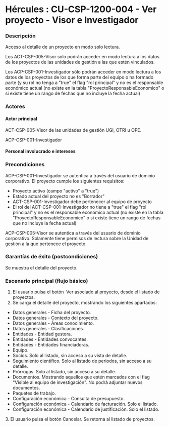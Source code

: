 # Hércules : CU\-CSP\-1200\-004 \- Ver proyecto \- Visor e Investigador



### Descripción

Acceso al detalle de un proyecto en modo solo lectura.

Los ACT\-CSP\-005\-Visor solo podrán acceder en modo lectura a los datos de los proyectos de las unidades de gestión a las que estén vinculados.

Los ACP\-CSP\-001\-Investigador sólo podrán acceder en modo lectura a los datos de los proyectos de los que forma parte del equipo o ha formado parte (y su rol no tenga a "true" el flag "rol principal" y no es el responsable económico actual (no existe en la tabla "ProyectoResponsableEconomico" o si existe tiene un rango de fechas que no incluye la fecha actual)  


### Actores

#### Actor principal

ACT\-CSP\-005\-Visor de las unidades de gestión UGI, OTRI u OPE.

ACP\-CSP\-001\-Investigador

#### Personal involucrado e intereses

### Precondiciones

ACP\-CSP\-001\-Investigador se autentica a través del usuario de dominio corporativo. El proyecto cumple los siguientes requisitos:

* Proyecto activo (campo "activo" a "true")
* Estado actual del proyecto no es "Borrador"
* ACT\-CSP\-001\-Investigador debe pertenecer al equipo de proyecto
* El rol del ACT\-CSP\-001\-Investigador no tiene a "true" el flag "rol principal" y no es el responsable económico actual (no existe en la tabla "ProyectoResponsableEconomico" o si existe tiene un rango de fechas que no incluye la fecha actual)

ACP\-CSP\-005\-Visor se autentica a través del usuario de dominio corporativo. Solamente tiene permisos de lectura sobre la Unidad de gestión a la que pertenece el proyecto.

### Garantías de éxito (postcondiciones)

Se muestra el detalle del proyecto.

### Escenario principal (flujo básico)

1. El usuario pulsa el botón  Ver asociado al proyecto, desde el listado de proyectos.
2. Se carga el detalle del proyecto, mostrando los siguientes apartados:
* Datos generales \- Ficha del proyecto.
* Datos generales \- Contexto del proyecto.
* Datos generales \- Áreas conocimiento.
* Datos generales \- Clasificaciones.
* Entidades \- Entidad gestora.
* Entidades \- Entidades convocantes.
* Entidades \- Entidades financiadoras.
* Equipo.
* Socios. Solo al listado, sin acceso a su vista de detalle.
* Seguimiento científico. Solo al listado de periodos, sin acceso a su detalle.
* Prórrogas. Solo al listado, sin acceso a su detalle.
* Documentos. Mostrando aquellos que estén marcados con el flag "Visible al equipo de investigación". No podrá adjuntar nuevos documentos.
* Paquetes de trabajo.
* Configuración económica \- Consulta de presupuesto.
* Configuración económica \- Calendario de facturación. Solo el listado.
* Configuración económica \- Calendario de justificación. Solo el listado.

3\. El usuario pulsa el botón Cancelar. Se retorna al listado de proyectos.

  





